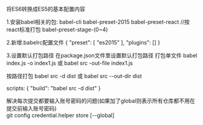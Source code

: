 将ES6转换成ES5的基本配置内容

1.安装babel相关的包:
babel-cli
babel-preset-2015
babel-preset-react //按react标准打包
babel-preset-stage-(0~4)

2.新增.babelrc配置文件
{
    "preset": [
        "es2015"
    ],
    "plugins": []
}

3.设置默认打包路径
在package.json文件里设置默认打包路径
打包单文件
babel index.js -o index1.js
或
babel src -out-file index1.js

按路径打包
babel src -d dist
或
babel src --out-dir dist

scripts: {
    "build": "babel src -d dist"
}

解决每次提交都要输入账号密码的问题(如果加了global则表示所有仓库都不用在提交前输入账号密码)  
git config credential.helper store [--global]